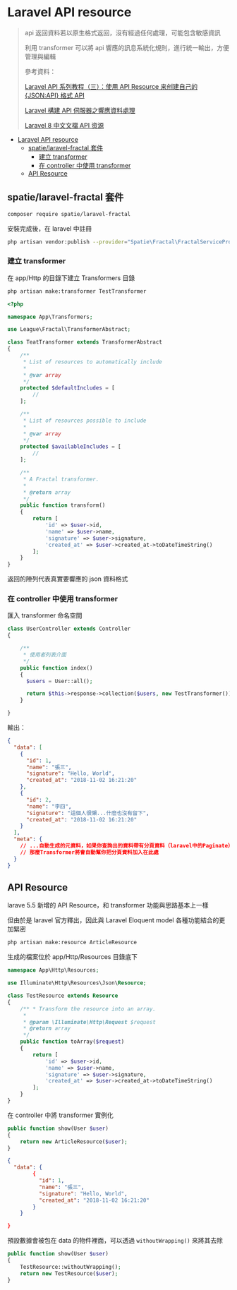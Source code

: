 # Laravel API resource

> api 返回資料若以原生格式返回，沒有經過任何處理，可能包含敏感資訊
>
> 利用 transformer 可以將 api 響應的訊息系統化規則，進行統一輸出，方便管理與編輯
>
> 參考資料：
>
> [Laravel API 系列教程（三）：使用 API Resource 来创建自己的 {JSON:API} 格式 API](https://laravelacademy.org/post/9203)
>
> [Laravel 構建 API 伺服器之響應資料處理](https://www.796t.com/content/1545181747.html)
>
> [Laravel 8 中文文檔 API 资源](https://learnku.com/docs/laravel/8.x/eloquent-resources/9410)

- [Laravel API resource](#laravel-api-resource)
  - [spatie/laravel-fractal 套件](#spatielaravel-fractal-套件)
    - [建立 transformer](#建立-transformer)
    - [在 controller 中使用 transformer](#在-controller-中使用-transformer)
  - [API Resource](#api-resource)

## spatie/laravel-fractal 套件

```bash
composer require spatie/laravel-fractal
```

安裝完成後，在 laravel 中註冊

```bash
php artisan vendor:publish --provider="Spatie\Fractal\FractalServiceProvider"
```

### 建立 transformer

在 app/Http 的目錄下建立 Transformers 目錄

```bash
php artisan make:transformer TestTransformer
```

```php
<?php

namespace App\Transformers;

use League\Fractal\TransformerAbstract;

class TeatTransformer extends TransformerAbstract
{
    /**
     * List of resources to automatically include
     *
     * @var array
     */
    protected $defaultIncludes = [
        //
    ];

    /**
     * List of resources possible to include
     *
     * @var array
     */
    protected $availableIncludes = [
        //
    ];

    /**
     * A Fractal transformer.
     *
     * @return array
     */
    public function transform()
    {
        return [
            'id' => $user->id,
            'name' => $user->name,
            'signature' => $user->signature,
            'created_at' => $user->created_at->toDateTimeString()
        ];
    }
}
```

返回的陣列代表真實要響應的 json 資料格式

### 在 controller 中使用 transformer

匯入 transformer 命名空間

```php
class UserController extends Controller
{

    /**
     * 使用者列表介面
     */
    public function index()
    {
      $users = User::all();

      return $this->response->collection($users, new TestTransformer());
    }

}
```

輸出：

```json
{
  "data": [
    {
      "id": 1,
      "name": "張三",
      "signature": "Hello, World",
      "created_at": "2018-11-02 16:21:20"
    },
    {
      "id": 2,
      "name": "李四",
      "signature": "這個人很懶...什麼也沒有留下",
      "created_at": "2018-11-02 16:21:20"
    }
  ],
  "meta": {
    // ...自動生成的元資料，如果你查詢出的資料帶有分頁資料（laravel中的Paginate）
    // 那麼Transformer將會自動幫你把分頁資料加入在此處
  }
}
```

## API Resource

larave 5.5 新增的 API Resource，和 transformer 功能與思路基本上一樣

但由於是 laravel 官方釋出，因此與 Laravel Eloquent model 各種功能結合的更加緊密

```bash
php artisan make:resource ArticleResource
```

生成的檔案位於 app/Http/Resources 目錄底下

```php
namespace App\Http\Resources;

use Illuminate\Http\Resources\Json\Resource;

class TestResource extends Resource
{
    /** * Transform the resource into an array.
     *
     * @param \Illuminate\Http\Request $request
     * @return array
     */
    public function toArray($request)
    {
        return [
            'id' => $user->id,
            'name' => $user->name,
            'signature' => $user->signature,
            'created_at' => $user->created_at->toDateTimeString()
        ];
    }
}
```

在 controller 中將 transformer 實例化

```php
public function show(User $user)
{
    return new ArticleResource($user);
}
```

```json
{
  "data": {
        {
          "id": 1,
          "name": "張三",
          "signature": "Hello, World",
          "created_at": "2018-11-02 16:21:20"
        }
    }

}
```

預設數據會被包在 data 的物件裡面，可以透過 `withoutWrapping()` 來將其去除

```php
public function show(User $user)
{
    TestResource::withoutWrapping();
    return new TestResource($user);
}
```
